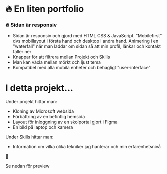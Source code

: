 # 🔥 En liten portfolio

### 🔥 Sidan är responsiv

* Sidan är responsiv och gjord med HTML CSS & JavaScript. "Mobilefirst" dvs mobillayout i första hand och desktop i andra hand. Animering i en "waterfall" när man laddar om sidan så att min profil, länkar och kontakt faller ner
* Knappar för att filtrera mellan Projekt och Skills
* Man kan växla mellan mörkt och ljust tema
* Kompatibel med alla mobila enheter och behagligt "user-interface"

# I detta projekt...
Under projekt hittar man:
* Kloning av Microsoft websida
* Förbättring av en befintlig hemsida
* Layout för inloggning av en skolportal gjort i Figma
* En bild på laptop och kamera

Under Skills hittar man:
* Information om vilka olika tekniker jag hanterar och min erfarenhetsnivå

💙 

Se nedan för preview
